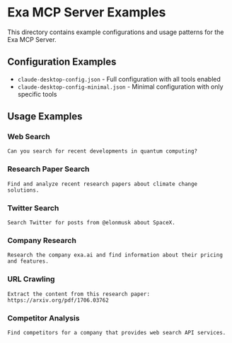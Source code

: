 # Exa MCP Server Examples

This directory contains example configurations and usage patterns for the Exa MCP Server.

## Configuration Examples

- `claude-desktop-config.json` - Full configuration with all tools enabled
- `claude-desktop-config-minimal.json` - Minimal configuration with only specific tools

## Usage Examples

### Web Search
```
Can you search for recent developments in quantum computing?
```

### Research Paper Search
```
Find and analyze recent research papers about climate change solutions.
```

### Twitter Search
```
Search Twitter for posts from @elonmusk about SpaceX.
```

### Company Research
```
Research the company exa.ai and find information about their pricing and features.
```

### URL Crawling
```
Extract the content from this research paper: https://arxiv.org/pdf/1706.03762
```

### Competitor Analysis
```
Find competitors for a company that provides web search API services.
```